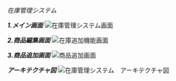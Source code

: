 *在庫管理システム*

***1.メイン画面***
![在庫管理システム画面](https://github.com/user-attachments/assets/04404d19-88ee-452b-9108-2dbb09ce8646)

***2.商品編集画面***
![在庫追加機能画面](https://github.com/user-attachments/assets/455ffbe7-639c-47dd-811c-2495007e73d9)

***3.商品追加画面***
![商品追加画面](https://github.com/user-attachments/assets/fedcb0ba-bfe8-4b2a-ab8a-99dfe4381d71)

***アーキテクチャ図***
![在庫管理システム　アーキテクチャ図](https://github.com/user-attachments/assets/be7d1c2c-1411-4925-80bf-5c9de8f81fbd)
